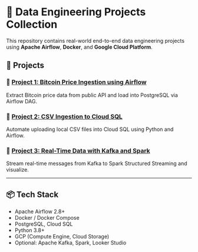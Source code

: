 # 🧠 Data Engineering Projects Collection

This repository contains real-world end-to-end data engineering projects using **Apache Airflow**, **Docker**, and **Google Cloud Platform**.

## 🔽 Projects

### 🔹 [Project 1: Bitcoin Price Ingestion using Airflow](./airflow_bitcoin)
Extract Bitcoin price data from public API and load into PostgreSQL via Airflow DAG.

### 🔹 [Project 2: CSV Ingestion to Cloud SQL](./project_2_csv_to_cloudsql)
Automate uploading local CSV files into Cloud SQL using Python and Airflow.

### 🔹 [Project 3: Real-Time Data with Kafka and Spark](./project_3_streaming_kafka)
Stream real-time messages from Kafka to Spark Structured Streaming and visualize.

---

## 📦 Tech Stack
- Apache Airflow 2.8+
- Docker / Docker Compose
- PostgreSQL, Cloud SQL
- Python 3.8+
- GCP (Compute Engine, Cloud Storage)
- Optional: Apache Kafka, Spark, Looker Studio
